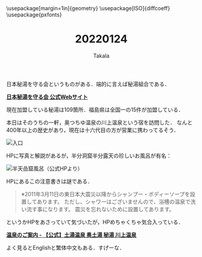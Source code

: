 ﻿---
title: 20220124
yesterday: 20220123
tomorrow: 20220125
days: 759
author: Takala
header-includes:
  - \usepackage[margin=1in]{geometry}
  - \usepackage[ISO]{diffcoeff}
  - \usepackage{pxfonts}
---



日本秘湯を守る会というものがある．端的に言えば秘湯組合である．


**[日本秘湯を守る会 公式Webサイト](https://www.hitou.or.jp/?=083611)**


現在加盟している秘湯は109箇所．福島県は全国一の15件が加盟している．



本日はそのうちの一軒，奥つちゆ温泉の川上温泉という宿を訪問した．
なんと400年以上の歴史があり，現在は十六代目の方が営業に携わってるそう．


![入口](https://i.imgur.com/aG759mc.png)



HPに写真と解説があるが，半分洞窟半分露天の珍しいお風呂が有名：


![半天嵒窟風呂（公式HPより）](http://oko.jp/pic2/ons-hanten.jpg)


HPにあるこの注意書きは謎である．

> ※2011年3月11日の東日本大震災以降からシャンプー・ボディーソープを設置してあります。 ただし、シャワーはございませんので、浴槽の温泉で洗い流す事になります。 震災を忘れないために設置してあります。



というかHPをあさっていて気づいたが，HPめちゃくちゃ気合入っている．


**[温泉のご案内 - 【公式】土湯温泉 奥土湯 秘湯 川上温泉](http://oko.jp/onsen.htm)**


よく見るとEnglishと繁体中文もある．すげーな．



